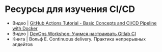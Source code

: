 # Ресурсы для изучения CI/CD

- Видео | [GitHub Actions Tutorial - Basic Concepts and CI/CD Pipeline with Docker](https://www.youtube.com/watch?v=R8_veQiYBjI)
- Видео | [DevOps Workshop: Учимся настраивать Gitlab CI](https://www.youtube.com/watch?v=R58OuSts948)
- Книга | Вольф Е. Continuous delivery. Практика непрерывных апдейтов
